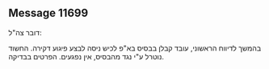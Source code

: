## Message 11699

דובר צה"ל:

בהמשך לדיווח הראשוני, עובד קבלן בבסיס בא"פ לכיש ניסה לבצע פיגוע דקירה. 
החשוד נוטרל ע"י נגד מהבסיס, אין נפגעים. 
הפרטים בבדיקה.

